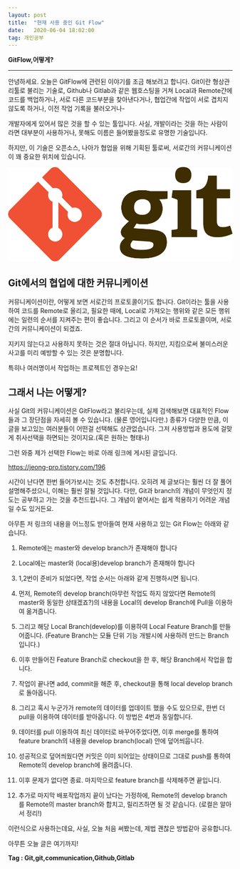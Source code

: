 ```yaml
---
layout: post
title:  "현재 사용 중인 Git Flow"
date:   2020-06-04 18:02:00
tag: 개인공부
---
```


**GitFlow,어떻게?**

___

안녕하세요. 오늘은 GitFlow에 관련된 이야기를 조금 해보려고 합니다.
Git이란 형상관리툴로 불리는 기술로, Github나 Gitlab과 같은 웹호스팅을 거쳐 Local과 Remote간에 코드를 백업하거나,
서로 다른 코드부분을 찾아낸다거나, 협업간에 작업이 서로 겹치지 않도록 하거나, 이전 작업 기록을 불러오거나-

개발자에게 있어서 많은 것을 할 수 있는 툴입니다.
사실, 개발이라는 것을 하는 사람이라면 대부분이 사용하거나, 못해도 이름은 들어봤을정도로 유명한 기술입니다.

하지만, 이 기술은 오픈소스, 나아가 협업을 위해 기획된 툴로써, 서로간의 커뮤니케이션이 꽤 중요한 위치에 있습니다.


![Git](/assets/images/git.png)


## Git에서의 협업에 대한 커뮤니케이션

커뮤니케이션이란, 어떻게 보면 서로간의 프로토콜이기도 합니다.
Git이라는 툴을 사용하여 코드를 Remote로 올리고, 필요한 때에, Local로 가져오는 행위와 같은 모든 행위에는
일련의 순서를 지켜주는 편이 좋습니다. 그리고 이 순서가 바로 프로토콜이며, 서로간의 커뮤니케이션이 되겠죠.

지키지 않는다고 사용하지 못하는 것은 절대 아닙니다.
하지만, 지킴으로써 불미스러운 사고를 미리 예방할 수 있는 것은 분명합니다.

특히나 여러명이서 작업하는 프로젝트인 경우는요!


## 그래서 나는 어떻게?

사실 Git의 커뮤니케이션은 GitFlow라고 불리우는데, 실제 검색해보면 대표적인 Flow들과 그 장단점을 자세히 볼 수 있습니다. (물론 영어입니다만.)
종류가 다양한 만큼, 이 글을 보고있는 여러분들이 어떤걸 선택해도 상관없습니다. 그저 사용방법과 용도에 걸맞게 취사선택을 하면되는 것이지요.(혹은 원하는 형태나)

그런 와중 제가 선택한 Flow는 바로 아래 링크에 게시된 글입니다.

<https://jeong-pro.tistory.com/196>

시간이 난다면 한번 들어가보시는 것도 추천합니다. 
오히려 제 글보다는 훨씬 더 잘 풀어 설명해주셨으니, 이해는 훨씬 잘될 것입니다.
다만, Git과 branch의 개념이 무엇인지 정도는 공부하고 가는 것을 추천드립니다. 그 개념이 옅어서는 쉽게 적용하기 어려운 개념일 수도 있거든요.

아무튼 저 링크의 내용을 어느정도 받아들여 현재 사용하고 있는 Git Flow는 아래와 같습니다.

1. Remote에는 master와 develop branch가 존재해야 합니다

2. Local에는 master와 (local용)develop branch가 존재해야 합니다

3. 1,2번이 준비가 되었다면, 작업 순서는 아래와 같게 진행하시면 됩니다.

4. 먼저, Remote의 develop branch(아무런 작업도 하지 않았다면 Remote의 master와 동일한 상태겠죠?)의 내용을 Local의 develop Branch에 Pull을 이용하여 옮겨줍니다.

5. 그리고 해당 Local Branch(develop)를 이용하여 Local Feature Branch를 만들어줍니다. (Feature Branch는 모듈 단위 기능 개발시에 사용하려 만드는 Branch입니다.)

6. 이후 만들어진 Feature Branch로 checkout을 한 후, 해당 Branch에서 작업을 합니다. 

7. 작업이 끝나면 add, commit을 해준 후, checkout을 통해 local develop branch로 돌아옵니다.

8. 그리고 혹시 누군가가 remote의 데이터를 업데이트 했을 수도 있으므로, 한번 더 pull을 이용하여 데이터를 받아옵니다. 이 방법은 4번과 동일합니다.

9. 데이터를 pull 이용하여 최신 데이터로 바꾸어주었다면, 이후 merge를 통하여 feature branch의 내용을 develop branch(local) 안에 덮어씌웁니다.

10. 성공적으로 덮어씌웠다면 커밋은 이미 되어있는 상태이므로 그대로 push를 통하여 Remote의 develop branch에 올려줍니다.

11. 이후 문제가 없다면 종료. 마지막으로 feature branch를 삭제해주면 끝입니다.

12. 추가로 마지막 배포작업까지 끝이 났다는 가정하에, Remote의 develop branch를 Remote의 master branch와 합치고, 릴리즈하면 될 것 같습니다. (로컬은 알아서 정리!)

이런식으로 사용하는데요, 사실, 오늘 처음 써봤는데, 제법 괜찮은 방법같아 공유합니다.

아무튼 오늘 글은 여기까지!

**Tag : Git,git,communication,Github,Gitlab**




